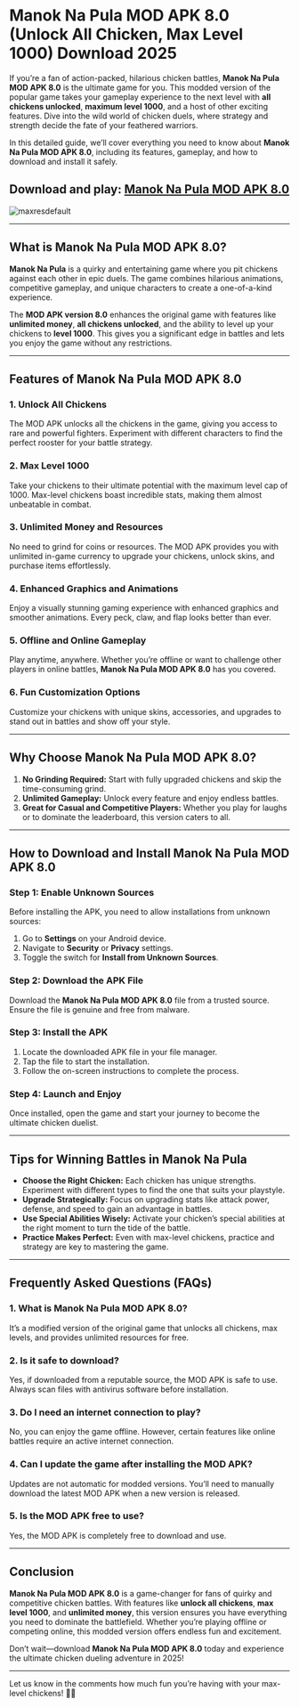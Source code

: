 # **Manok Na Pula MOD APK 8.0 (Unlock All Chicken, Max Level 1000) Download 2025**  

If you’re a fan of action-packed, hilarious chicken battles, **Manok Na Pula MOD APK 8.0** is the ultimate game for you. This modded version of the popular game takes your gameplay experience to the next level with **all chickens unlocked**, **maximum level 1000**, and a host of other exciting features. Dive into the wild world of chicken duels, where strategy and strength decide the fate of your feathered warriors.  

In this detailed guide, we’ll cover everything you need to know about **Manok Na Pula MOD APK 8.0**, including its features, gameplay, and how to download and install it safely.  

## Download and play: [Manok Na Pula MOD APK 8.0](https://modnono.com/manok-na-pula/)

![maxresdefault](https://github.com/user-attachments/assets/2244f9f9-c426-4837-af8b-f0dd4d91fb96)

---

## **What is Manok Na Pula MOD APK 8.0?**  

**Manok Na Pula** is a quirky and entertaining game where you pit chickens against each other in epic duels. The game combines hilarious animations, competitive gameplay, and unique characters to create a one-of-a-kind experience.  

The **MOD APK version 8.0** enhances the original game with features like **unlimited money**, **all chickens unlocked**, and the ability to level up your chickens to **level 1000**. This gives you a significant edge in battles and lets you enjoy the game without any restrictions.  

---

## **Features of Manok Na Pula MOD APK 8.0**  

### **1. Unlock All Chickens**  
The MOD APK unlocks all the chickens in the game, giving you access to rare and powerful fighters. Experiment with different characters to find the perfect rooster for your battle strategy.  

### **2. Max Level 1000**  
Take your chickens to their ultimate potential with the maximum level cap of 1000. Max-level chickens boast incredible stats, making them almost unbeatable in combat.  

### **3. Unlimited Money and Resources**  
No need to grind for coins or resources. The MOD APK provides you with unlimited in-game currency to upgrade your chickens, unlock skins, and purchase items effortlessly.  

### **4. Enhanced Graphics and Animations**  
Enjoy a visually stunning gaming experience with enhanced graphics and smoother animations. Every peck, claw, and flap looks better than ever.  

### **5. Offline and Online Gameplay**  
Play anytime, anywhere. Whether you’re offline or want to challenge other players in online battles, **Manok Na Pula MOD APK 8.0** has you covered.  

### **6. Fun Customization Options**  
Customize your chickens with unique skins, accessories, and upgrades to stand out in battles and show off your style.  

---

## **Why Choose Manok Na Pula MOD APK 8.0?**  

1. **No Grinding Required:** Start with fully upgraded chickens and skip the time-consuming grind.  
2. **Unlimited Gameplay:** Unlock every feature and enjoy endless battles.  
3. **Great for Casual and Competitive Players:** Whether you play for laughs or to dominate the leaderboard, this version caters to all.  

---

## **How to Download and Install Manok Na Pula MOD APK 8.0**  

### **Step 1: Enable Unknown Sources**  
Before installing the APK, you need to allow installations from unknown sources:  
1. Go to **Settings** on your Android device.  
2. Navigate to **Security** or **Privacy** settings.  
3. Toggle the switch for **Install from Unknown Sources**.  

### **Step 2: Download the APK File**  
Download the **Manok Na Pula MOD APK 8.0** file from a trusted source. Ensure the file is genuine and free from malware.  

### **Step 3: Install the APK**  
1. Locate the downloaded APK file in your file manager.  
2. Tap the file to start the installation.  
3. Follow the on-screen instructions to complete the process.  

### **Step 4: Launch and Enjoy**  
Once installed, open the game and start your journey to become the ultimate chicken duelist.  

---

## **Tips for Winning Battles in Manok Na Pula**  

- **Choose the Right Chicken:** Each chicken has unique strengths. Experiment with different types to find the one that suits your playstyle.  
- **Upgrade Strategically:** Focus on upgrading stats like attack power, defense, and speed to gain an advantage in battles.  
- **Use Special Abilities Wisely:** Activate your chicken’s special abilities at the right moment to turn the tide of the battle.  
- **Practice Makes Perfect:** Even with max-level chickens, practice and strategy are key to mastering the game.  

---

## **Frequently Asked Questions (FAQs)**  

### **1. What is Manok Na Pula MOD APK 8.0?**  
It’s a modified version of the original game that unlocks all chickens, max levels, and provides unlimited resources for free.  

### **2. Is it safe to download?**  
Yes, if downloaded from a reputable source, the MOD APK is safe to use. Always scan files with antivirus software before installation.  

### **3. Do I need an internet connection to play?**  
No, you can enjoy the game offline. However, certain features like online battles require an active internet connection.  

### **4. Can I update the game after installing the MOD APK?**  
Updates are not automatic for modded versions. You’ll need to manually download the latest MOD APK when a new version is released.  

### **5. Is the MOD APK free to use?**  
Yes, the MOD APK is completely free to download and use.  

---

## **Conclusion**  

**Manok Na Pula MOD APK 8.0** is a game-changer for fans of quirky and competitive chicken battles. With features like **unlock all chickens**, **max level 1000**, and **unlimited money**, this version ensures you have everything you need to dominate the battlefield. Whether you’re playing offline or competing online, this modded version offers endless fun and excitement.  

Don’t wait—download **Manok Na Pula MOD APK 8.0** today and experience the ultimate chicken dueling adventure in 2025!  

--- 

Let us know in the comments how much fun you’re having with your max-level chickens! 🐓🔥

